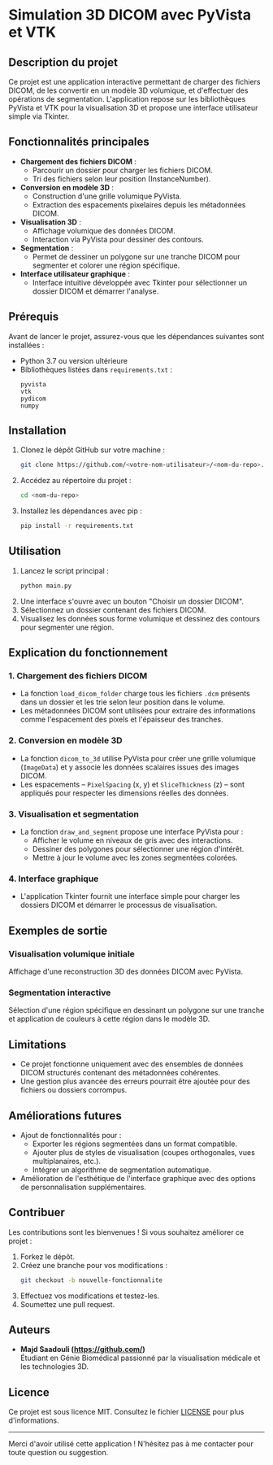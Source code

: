 # Simulation 3D DICOM avec PyVista et VTK

## Description du projet
Ce projet est une application interactive permettant de charger des fichiers DICOM, de les convertir en un modèle 3D volumique, et d'effectuer des opérations de segmentation. L'application repose sur les bibliothèques PyVista et VTK pour la visualisation 3D et propose une interface utilisateur simple via Tkinter.

## Fonctionnalités principales
- **Chargement des fichiers DICOM** :
  - Parcourir un dossier pour charger les fichiers DICOM.
  - Tri des fichiers selon leur position (InstanceNumber).
- **Conversion en modèle 3D** :
  - Construction d'une grille volumique PyVista.
  - Extraction des espacements pixelaires depuis les métadonnées DICOM.
- **Visualisation 3D** :
  - Affichage volumique des données DICOM.
  - Interaction via PyVista pour dessiner des contours.
- **Segmentation** :
  - Permet de dessiner un polygone sur une tranche DICOM pour segmenter et colorer une région spécifique.
- **Interface utilisateur graphique** :
  - Interface intuitive développée avec Tkinter pour sélectionner un dossier DICOM et démarrer l'analyse.

## Prérequis
Avant de lancer le projet, assurez-vous que les dépendances suivantes sont installées :

- Python 3.7 ou version ultérieure
- Bibliothèques listées dans `requirements.txt` :
  ```
  pyvista
  vtk
  pydicom
  numpy
  ```

## Installation
1. Clonez le dépôt GitHub sur votre machine :
   ```bash
   git clone https://github.com/<votre-nom-utilisateur>/<nom-du-repo>.git
   ```
2. Accédez au répertoire du projet :
   ```bash
   cd <nom-du-repo>
   ```
3. Installez les dépendances avec pip :
   ```bash
   pip install -r requirements.txt
   ```

## Utilisation
1. Lancez le script principal :
   ```bash
   python main.py
   ```
2. Une interface s'ouvre avec un bouton "Choisir un dossier DICOM".
3. Sélectionnez un dossier contenant des fichiers DICOM.
4. Visualisez les données sous forme volumique et dessinez des contours pour segmenter une région.

## Explication du fonctionnement
### 1. Chargement des fichiers DICOM
- La fonction `load_dicom_folder` charge tous les fichiers `.dcm` présents dans un dossier et les trie selon leur position dans le volume.
- Les métadonnées DICOM sont utilisées pour extraire des informations comme l'espacement des pixels et l'épaisseur des tranches.

### 2. Conversion en modèle 3D
- La fonction `dicom_to_3d` utilise PyVista pour créer une grille volumique (`ImageData`) et y associe les données scalaires issues des images DICOM.
- Les espacements – `PixelSpacing` (x, y) et `SliceThickness` (z) – sont appliqués pour respecter les dimensions réelles des données.

### 3. Visualisation et segmentation
- La fonction `draw_and_segment` propose une interface PyVista pour :
  - Afficher le volume en niveaux de gris avec des interactions.
  - Dessiner des polygones pour sélectionner une région d'intérêt.
  - Mettre à jour le volume avec les zones segmentées colorées.

### 4. Interface graphique
- L'application Tkinter fournit une interface simple pour charger les dossiers DICOM et démarrer le processus de visualisation.

## Exemples de sortie
### Visualisation volumique initiale
Affichage d'une reconstruction 3D des données DICOM avec PyVista.

### Segmentation interactive
Sélection d'une région spécifique en dessinant un polygone sur une tranche et application de couleurs à cette région dans le modèle 3D.

## Limitations
- Ce projet fonctionne uniquement avec des ensembles de données DICOM structurés contenant des métadonnées cohérentes.
- Une gestion plus avancée des erreurs pourrait être ajoutée pour des fichiers ou dossiers corrompus.

## Améliorations futures
- Ajout de fonctionnalités pour :
  - Exporter les régions segmentées dans un format compatible.
  - Ajouter plus de styles de visualisation (coupes orthogonales, vues multiplanaires, etc.).
  - Intégrer un algorithme de segmentation automatique.
- Amélioration de l'esthétique de l'interface graphique avec des options de personnalisation supplémentaires.

## Contribuer
Les contributions sont les bienvenues ! Si vous souhaitez améliorer ce projet :
1. Forkez le dépôt.
2. Créez une branche pour vos modifications :
   ```bash
   git checkout -b nouvelle-fonctionnalite
   ```
3. Effectuez vos modifications et testez-les.
4. Soumettez une pull request.

## Auteurs
- **Majd Saadouli (https://github.com/<votre-nom-utilisateur>)**  
  Étudiant en Génie Biomédical passionné par la visualisation médicale et les technologies 3D.

## Licence
Ce projet est sous licence MIT. Consultez le fichier [LICENSE](LICENSE) pour plus d'informations.

---
Merci d'avoir utilisé cette application ! N'hésitez pas à me contacter pour toute question ou suggestion.

